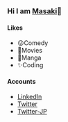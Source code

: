 ### Hi I am [Masaki](https://www.masakifukunishi.site/)👋

#### Likes

- 😜Comedy
- 🍿Movies
- 👹Manga
- ✨Coding

#### Accounts

- [LinkedIn](https://www.linkedin.com/in/masaki-fukunishi/)
- [Twitter](https://twitter.com/masakiapp)
- [Twitter-JP](https://twitter.com/masakifukunishi)
